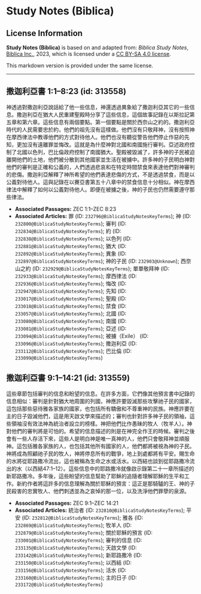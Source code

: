 # Study Notes (Biblica)

## License Information

**Study Notes (Biblica)** is based on and adapted from: _Biblica Study Notes_, [Biblica Inc.](https://www.biblica.com/), 2023, which is licensed under a [CC BY-SA 4.0 license](https://creativecommons.org/licenses/by-sa/4.0/legalcode.en).

This markdown version is provided under the same license.



--------------------------------

## 撒迦利亞書 1:1–8:23 (id: 313558)

神透過對撒迦利亞說話給了他一些信息，神還透過異象給了撒迦利亞其它的一些信息。撒迦利亞在猶大人民重建聖殿時分享了這些信息，這個故事記錄在以斯拉記第五章和第六章。這些信息有兩個要點。第一個要點是關於西奈山之約的。撒迦利亞時代的人民需要忠於約，他們的祖先沒有這樣做。他們沒有只敬拜神，沒有按照神在摩西律法中教導他們的方式對待他人。他們也沒有聽從警告他們停止作惡的先知，更加沒有遠離罪並悔改。這就是為什麼神對北國和南國施行審判。亞述政府控制了北國以色列，巴比倫政府控制了南國猶大。聖殿被毀滅了，許多神的子民被迫離開他們的土地，他們被分散到其他國家並生活在被擄中。許多神的子民明白神對他們的審判是正確和公義的，人們透過悲哀和在特定時間禁食來表達他們對神審判的悲傷。撒迦利亞解釋了神所希望的他們表達悲傷的方式，不是透過禁食，而是以公義對待他人。這與記錄在以賽亞書第五十八章中的禁食信息十分相似。神在摩西律法中解釋了如何以公義對待他人。即便在被擄之後，神的子民也仍然需要遵守那些律法。

* **Associated Passages:** ZEC 1:1–ZEC 8:23
* **Associated Articles:** 罪 (ID: `232796@BiblicaStudyNotesKeyTerms`); 神 (ID: `232800@BiblicaStudyNotesKeyTerms`); 審判 (ID: `232834@BiblicaStudyNotesKeyTerms`); 約 (ID: `232838@BiblicaStudyNotesKeyTerms`); 以色列 (ID: `232881@BiblicaStudyNotesKeyTerms`); 猶大 (ID: `232892@BiblicaStudyNotesKeyTerms`); 異象 (ID: `232897@BiblicaStudyNotesKeyTerms`); 神的子民 (ID: `232903@Unknown`); 西奈山之約 (ID: `232929@BiblicaStudyNotesKeyTerms`); 單單敬拜神 (ID: `232933@BiblicaStudyNotesKeyTerms`); 摩西律法 (ID: `232936@BiblicaStudyNotesKeyTerms`); 悔改 (ID: `232947@BiblicaStudyNotesKeyTerms`); 先知 (ID: `233017@BiblicaStudyNotesKeyTerms`); 聖殿 (ID: `233018@BiblicaStudyNotesKeyTerms`); 禁食 (ID: `233057@BiblicaStudyNotesKeyTerms`); 北國 (ID: `233080@BiblicaStudyNotesKeyTerms`); 南國 (ID: `233081@BiblicaStudyNotesKeyTerms`); 亞述 (ID: `233094@BiblicaStudyNotesKeyTerms`); 被擄（Exile） (ID: `233096@BiblicaStudyNotesKeyTerms`); 撒迦利亞 (ID: `233112@BiblicaStudyNotesKeyTerms`); 巴比倫 (ID: `233099@BiblicaStudyNotesKeyTerms`)

## 撒迦利亞書 9:1–14:21 (id: 313559)

這些章節包括審判的信息和盼望的信息。在許多方面，它們像其他預言書中記錄的信息相似：審判是針對猶大地周圍的列國，神應許要毀滅那些攻擊祂子民的國家，這包括那些惡待雅各家族的國家，也包括所有驕傲和不尊重神的民族。神應許要在主的日子毀滅他們，這是用天啟文學來描述的；審判也針對許多神子民的領袖，這些領袖沒有效法神為統治者設立的榜樣。神把他們比作愚昧的牧人（牧羊人）。神對他們的審判將是可怕的。希望的信息描述的則是在神完全作王的時候。審判之後會有一些人存活下來，這些人是明白神是唯一真神的人，他們只會敬拜神並順服神。這包括雅各家族的人，也包括其他所有國家的人，他們都將被視為神的子民。神將成為照顧祂子民的牧人，神將停息所有的戰爭，地上到處都將有平安。賜生命的水將從耶路撒冷流出，這也被稱為生命之水或活水。以西結也談到從耶路撒冷流出的水（以西結47:1–12）。這些信息中的耶路撒冷就像啟示錄第二十一章所描述的新耶路撒冷。多年後，這些盼望的信息幫助了耶穌的追隨者理解耶穌的生平和工作。新約作者將這許多的信息理解為關於耶穌的預言：這正是那騎驢的王、神的子民殺害的忠實牧人、他們刺透並為之哀悼的那一位，以及洗淨他們罪孽的泉源。

* **Associated Passages:** ZEC 9:1–ZEC 14:21
* **Associated Articles:** 統治者 (ID: `232810@BiblicaStudyNotesKeyTerms`); 平安 (ID: `232812@BiblicaStudyNotesKeyTerms`); 雅各 (ID: `232869@BiblicaStudyNotesKeyTerms`); 牧羊人 (ID: `232879@BiblicaStudyNotesKeyTerms`); 關於耶穌的預言 (ID: `233001@BiblicaStudyNotesKeyTerms`); 審判的信息 (ID: `233135@BiblicaStudyNotesKeyTerms`); 天啟文學 (ID: `233142@BiblicaStudyNotesKeyTerms`); 新耶路撒冷 (ID: `233150@BiblicaStudyNotesKeyTerms`); 以西結 (ID: `233156@BiblicaStudyNotesKeyTerms`); 活水 (ID: `233160@BiblicaStudyNotesKeyTerms`); 主的日子 (ID: `233172@BiblicaStudyNotesKeyTerms`)

